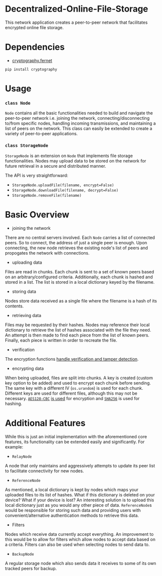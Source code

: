 # Decentralized-Online-File-Storage

This network application creates a peer-to-peer network that facilitates encrypted online file storage.

# Dependencies

- [cryptography.fernet](https://cryptography.io/en/latest/fernet/)

`pip install cryptography`

# Usage

### `class Node`

`Node` contains all the basic functionalities needed to build and navigate the peer-to-peer network i.e. joining the network, connecting/disconnecting to/from specific nodes, handling incoming transmissions, and maintaining a list of peers on the network. This class can easily be extended to create a variety of peer-to-peer applications.

### `class StorageNode`

`StorageNode` is an extension on `Node` that implements file storage functionalities. Nodes may upload data to be stored on the network for future retrieval in a secure and distributed manner. 

The API is very straightforward:
- `StorageNode.uploadFile(filename, encrypt=False)`
- `StorageNode.downloadFile(filename, decrypt=False)`
- `StorageNode.removeFile(filename)`

# Basic Overview

- joining the network

There are no central servers involved. Each `Node` carries a list of connected peers. So to connect, the address of just a single peer is enough. Upon connecting, the new node retrieves the existing node's list of peers and propogates the network with connections.

- uploading data

Files are read in chunks. Each chunk is sent to a set of known peers based on an arbitrary/configured criteria. Additionally, each chunk is hashed and stored in a list. The list is stored in a local dictionary keyed by the filename.

- storing data

Nodes store data received as a single file where the filename is a hash of its contents.

- retrieving data

Files may be requested by their hashes. Nodes may reference their local dictionary to retrieve the list of hashes associated with the file they need. An attempt is then made to find each piece from the list of known peers. Finally, each piece is written in order to recreate the file.

- verification

The encryption functions [handle verification and tamper detection](https://cryptography.io/en/latest/fernet/#cryptography.fernet.Fernet.decrypt).

- encrypting data

When being uploaded, files are split into chunks. A key is created (custom key option to be added) and used to encrypt each chunk before sending. The same key with a different IV (`os.urandom`) is used for each chunk. Different keys are used for different files, although this may not be necessary.
[`AES128-CBC`](https://en.wikipedia.org/wiki/Advanced_Encryption_Standard) [is used](https://cryptography.io/en/latest/fernet/#implementation) for encryption and [`SHA256`](https://en.wikipedia.org/wiki/SHA-2) is used for hashing.

# Additional Features

While this is just an initial implementation with the aforementioned core features, its functionality can be extended easily and significantly. For example:

- `RelayNode`

A node that only maintains and aggressively attempts to update its peer list to facilitate connectivity for new nodes.

- `ReferenceNode`

As mentioned, a local dictionary is kept by nodes which maps your uploaded files to its list of hashes. What if this dictionary is deleted on your device? What if your device is lost? An interesting solution is to upload this local dictionary just as you would any other piece of data. `ReferenceNode`s would be responsible for storing such data and providing users with convenient/alternative authentication methods to retrieve this data.

- Filters

Nodes which receive data currently accept everything. An improvement to this would be to allow for filters which allow nodes to accept data based on a criteria. Filters can also be used when selecting nodes to send data to.

- `BackupNode`

A regular storage node which also sends data it receives to some of its own tracked peers for backup.
